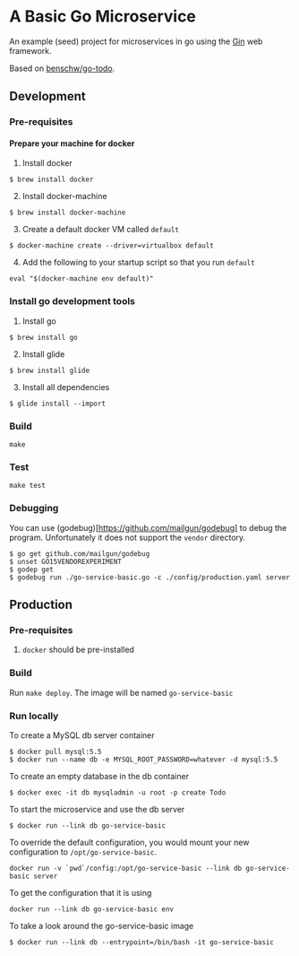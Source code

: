 # A Basic Go Microservice

An example (seed) project for microservices in go using the [Gin](http://gin-gonic.github.io/gin/) web framework.

Based on [benschw/go-todo](https://github.com/benschw/go-todo).

## Development

### Pre-requisites

#### Prepare your machine for docker

1. Install docker
  ```
  $ brew install docker
  ```
  
2. Install docker-machine
  ```
  $ brew install docker-machine
  ```
  
3. Create a default docker VM called `default`
  ```
  $ docker-machine create --driver=virtualbox default
  ```
  
4. Add the following to your startup script so that you run `default`
  ```
  eval "$(docker-machine env default)"
  ```

### Install go development tools

1. Install go
  ```
  $ brew install go
  ```
  
2. Install glide
  ```
  $ brew install glide
  ```
  
3. Install all dependencies
  ```
  $ glide install --import
  ```

### Build
	
  ```
  make
  ```
	
### Test

  ```
  make test
  ```

### Debugging

You can use (godebug)[https://github.com/mailgun/godebug] to debug the program. Unfortunately it does not support the `vendor` directory. 

```
$ go get github.com/mailgun/godebug
$ unset GO15VENDOREXPERIMENT
$ godep get
$ godebug run ./go-service-basic.go -c ./config/production.yaml server 
```
    
## Production

### Pre-requisites

1. `docker` should be pre-installed
	
### Build

Run `make deploy`. The image will be named `go-service-basic`

### Run locally

To create a MySQL db server container
```
$ docker pull mysql:5.5
$ docker run --name db -e MYSQL_ROOT_PASSWORD=whatever -d mysql:5.5
```

To create an empty database in the db container
```
$ docker exec -it db mysqladmin -u root -p create Todo
```

To start the microservice and use the db server
```
$ docker run --link db go-service-basic
```

To override the default configuration, you would mount your new configuration to
`/opt/go-service-basic`.
```
docker run -v `pwd`/config:/opt/go-service-basic --link db go-service-basic server
```

To get the configuration that it is using
```
docker run --link db go-service-basic env
```

To take a look around the go-service-basic image
```
$ docker run --link db --entrypoint=/bin/bash -it go-service-basic
```